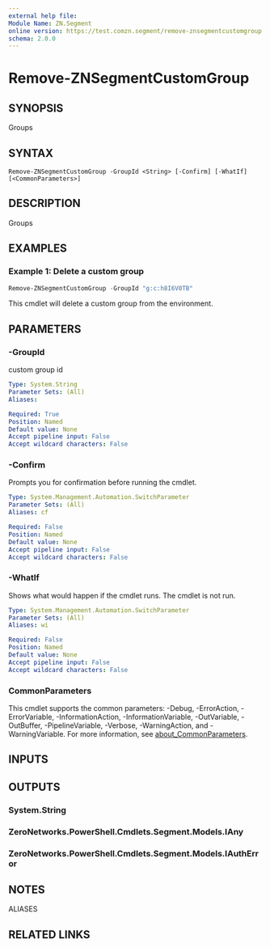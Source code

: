 ```yaml
---
external help file:
Module Name: ZN.Segment
online version: https://test.comzn.segment/remove-znsegmentcustomgroup
schema: 2.0.0
---
```


# Remove-ZNSegmentCustomGroup

## SYNOPSIS
Groups

## SYNTAX

```
Remove-ZNSegmentCustomGroup -GroupId <String> [-Confirm] [-WhatIf] [<CommonParameters>]
```

## DESCRIPTION
Groups

## EXAMPLES

### Example 1: Delete a custom group
```powershell
Remove-ZNSegmentCustomGroup -GroupId "g:c:h8I6V0TB"
```

This cmdlet will delete a custom group from the environment.

## PARAMETERS

### -GroupId
custom group id

```yaml
Type: System.String
Parameter Sets: (All)
Aliases:

Required: True
Position: Named
Default value: None
Accept pipeline input: False
Accept wildcard characters: False
```

### -Confirm
Prompts you for confirmation before running the cmdlet.

```yaml
Type: System.Management.Automation.SwitchParameter
Parameter Sets: (All)
Aliases: cf

Required: False
Position: Named
Default value: None
Accept pipeline input: False
Accept wildcard characters: False
```

### -WhatIf
Shows what would happen if the cmdlet runs.
The cmdlet is not run.

```yaml
Type: System.Management.Automation.SwitchParameter
Parameter Sets: (All)
Aliases: wi

Required: False
Position: Named
Default value: None
Accept pipeline input: False
Accept wildcard characters: False
```

### CommonParameters
This cmdlet supports the common parameters: -Debug, -ErrorAction, -ErrorVariable, -InformationAction, -InformationVariable, -OutVariable, -OutBuffer, -PipelineVariable, -Verbose, -WarningAction, and -WarningVariable. For more information, see [about_CommonParameters](http://go.microsoft.com/fwlink/?LinkID=113216).

## INPUTS

## OUTPUTS

### System.String

### ZeroNetworks.PowerShell.Cmdlets.Segment.Models.IAny

### ZeroNetworks.PowerShell.Cmdlets.Segment.Models.IAuthError

## NOTES

ALIASES

## RELATED LINKS


